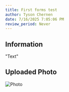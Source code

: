 ```yaml
---
title: First forms test
author: Tyson Chernen
date: 7/16/2025 7:05:06 PM
review_period: Never
---
```


## Information
"Text"

## Uploaded Photo
![Photo](../../data/media/100-F10_First_forms_test.jpg)

